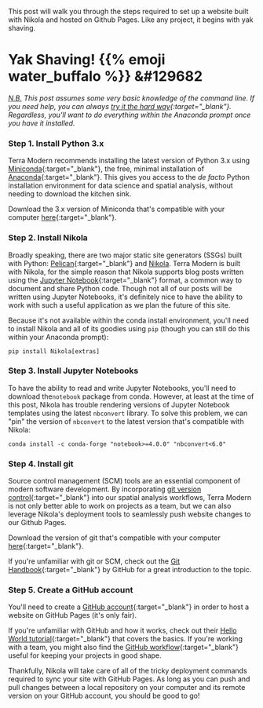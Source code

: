 <!--
.. title: Set up a Github Pages website with Nikola
.. slug: set-up-a-github-pages-website-with-nikola
.. date: 2020-11-06 15:33:16 UTC-05:00
.. tags: nikola, github
.. category: blog
.. link: 
.. description: 
.. type: text
.. author: Philip Griffith
-->

This post will walk you through the steps required to set up a website built with Nikola and hosted on Github Pages. Like any project, it begins with yak shaving.

<!-- TEASER_END -->

# Yak Shaving! {{% emoji water_buffalo %}} &#129682

*<abbr title="Nota bene">N.B.</abbr> This post assumes some very basic knowledge of the command line. If you need help, you can always [try it the hard way](https://learnpythonthehardway.org/python3/appendixa.html){:target="_blank"}. Regardless, you'll want to do everything within the Anaconda prompt once you have it installed.*

### Step 1. Install Python 3.x

Terra Modern recommends installing the latest version of Python 3.x using [Miniconda](https://docs.conda.io/en/latest/miniconda.html){:target="_blank"}, the free, minimal installation of [Anaconda](https://www.anaconda.com/){:target="_blank"}. This gives you access to the *de facto* Python installation environment for data science and spatial analysis, without needing to download the kitchen sink.

Download the 3.x version of Miniconda that's compatible with your computer [here](https://docs.conda.io/en/latest/miniconda.html){:target="_blank"}.

### Step 2. Install Nikola

Broadly speaking, there are two major static site generators (SSGs) built with Python: [Pelican](https://docs.getpelican.com/en/latest/index.html){:target="_blank"} and [Nikola](https://getnikola.com/). Terra Modern is built with Nikola, for the simple reason that Nikola supports blog posts written using the [Jupyter Notebook](https://jupyter.org/){:target="_blank"} format, a common way to document and share Python code. Though not all of our posts will be written using Jupyter Notebooks, it's definitely nice to have the ability to work with such a useful application as we plan the future of this site.

Because it's not available within the conda install environment, you'll need to install Nikola and all of its goodies using `pip` (though you can still do this within your Anaconda prompt):

`pip install Nikola[extras]`

### Step 3. Install Jupyter Notebooks 

To have the ability to read and write Jupyter Notebooks, you'll need to download the`notebook` package from conda. However, at least at the time of this post, Nikola has trouble rendering versions of Jupyter Notebook templates using the latest `nbconvert` library. To solve this problem, we can "pin" the version of `nbconvert` to the latest version that's compatible with Nikola:

`conda install -c conda-forge "notebook>=4.0.0" "nbconvert<6.0"`

### Step 4. Install git

Source control management (SCM) tools are an essential component of modern software development. By incorporating [git version control](https://git-scm.com/){:target="_blank"} into our spatial analysis workflows, Terra Modern is not only better able to work on projects as a team, but we can also leverage Nikola's deployment tools to seamlessly push website changes to our Github Pages.

Download the version of git that's compatible with your computer [here](https://git-scm.com/downloads){:target="_blank"}.

If you're unfamiliar with git or SCM, check out the [Git Handbook](https://guides.github.com/introduction/git-handbook/){:target="_blank"} by GitHub for a great introduction to the topic.

### Step 5. Create a GitHub account

You'll need to create a [GitHub account](https://github.com/){:target="_blank"} in order to host a website on GitHub Pages (it's only fair).

If you're unfamiliar with GitHub and how it works, check out their [Hello World tutorial](https://guides.github.com/activities/hello-world/){:target="_blank"} that covers the basics. If you're working with a team, you might also find the [GitHub workflow](https://guides.github.com/introduction/flow/){:target="_blank"} useful for keeping your projects in good shape.

Thankfully, Nikola will take care of all of the tricky deployment commands required to sync your site with GitHub Pages. As long as you can push and pull changes between a local repository on your computer and its remote version on your GitHub account, you should be good to go!
